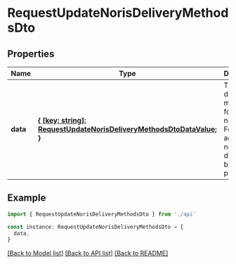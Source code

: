 # RequestUpdateNorisDeliveryMethodsDto

## Properties

| Name     | Type                                                                                                                      | Description                                                                                           | Notes                  |
| -------- | ------------------------------------------------------------------------------------------------------------------------- | ----------------------------------------------------------------------------------------------------- | ---------------------- |
| **data** | [**{ [key: string]: RequestUpdateNorisDeliveryMethodsDtoDataValue; }**](RequestUpdateNorisDeliveryMethodsDtoDataValue.md) | The new delivery methods for the birth numbers. For city account notification, date must be provided. | [default to undefined] |

## Example

```typescript
import { RequestUpdateNorisDeliveryMethodsDto } from './api'

const instance: RequestUpdateNorisDeliveryMethodsDto = {
  data,
}
```

[[Back to Model list]](../README.md#documentation-for-models) [[Back to API list]](../README.md#documentation-for-api-endpoints) [[Back to README]](../README.md)
